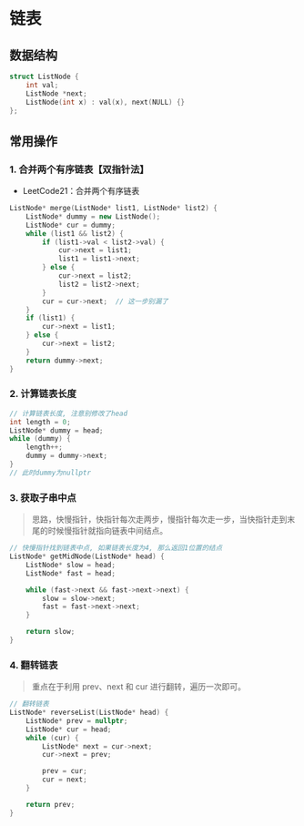 # 链表

## 数据结构

```c++
struct ListNode {
    int val;
    ListNode *next;
    ListNode(int x) : val(x), next(NULL) {}
};
```

## 常用操作

### 1. 合并两个有序链表【双指针法】

* LeetCode21：合并两个有序链表

```c++
ListNode* merge(ListNode* list1, ListNode* list2) {
    ListNode* dummy = new ListNode();
    ListNode* cur = dummy;
    while (list1 && list2) {
        if (list1->val < list2->val) {
            cur->next = list1;
            list1 = list1->next;
        } else {
            cur->next = list2;
            list2 = list2->next;
        }
        cur = cur->next;  // 这一步别漏了
    }
    if (list1) {
        cur->next = list1;
    } else {
        cur->next = list2;
    }
    return dummy->next;
}
```

### 2. 计算链表长度

```c++
// 计算链表长度, 注意别修改了head
int length = 0;
ListNode* dummy = head;
while (dummy) {
    length++;
    dummy = dummy->next;
}
// 此时dummy为nullptr
```

### 3. 获取子串中点

> 思路，快慢指针，快指针每次走两步，慢指针每次走一步，当快指针走到末尾的时候慢指针就指向链表中间结点。

```c++
// 快慢指针找到链表中点, 如果链表长度为4, 那么返回1位置的结点
ListNode* getMidNode(ListNode* head) {
    ListNode* slow = head;
    ListNode* fast = head;

    while (fast->next && fast->next->next) {
        slow = slow->next;
        fast = fast->next->next;
    }

    return slow;
}
```

### 4. 翻转链表

> 重点在于利用 prev、next 和 cur 进行翻转，遍历一次即可。

```c++
// 翻转链表
ListNode* reverseList(ListNode* head) {
    ListNode* prev = nullptr;
    ListNode* cur = head;
    while (cur) {
        ListNode* next = cur->next;
        cur->next = prev;

        prev = cur;
        cur = next;
    }

    return prev;
}
```
